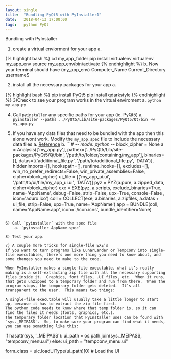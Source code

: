 ```yaml
---
layout: single
title:  "Bundling PyQt5 with PyInstaller1"
date:   2018-04-13 17:00:00
tags:   python PyQt
---
```



Bundling with PyInstaller  
1) create a virtual enviorment for your app
	a.  

{% highlight bash %}
cd my_app_folder
pip install virtualenv
virtualenv my_app_env
source my_app_env/bin/activate
{% endhighlight %} 
	b. Now your terminal should have (my_app_env) Computer_Name Current_Directory username$

2) install all the necessary packages for your app
	a. 

{% highlight bash %}
pip install PyQt5
pip install qdarkstyle
{% endhighlight %} 
3)Check to see your program works in the virtual enviroment
	a. `python my_app.py`

4) Call `pyinstaller` any specific paths for your app (ie. PyQt5)
	a. `pyinstaller --paths ../PyQt5/Lib/site-packages/PyQt5/Qt/bin -w my_app.py`

5) If you have any data files that need to be bundled with the app then this alone wont work. Modify the `my_app.spec` file to include the necessary data files
	a. [Reference](http://helloworldbookblog.com/distributing-python-programs-part-2-the-harder-stuff/)
	b. ```# -*- mode: python -*-
block_cipher = None
a = Analysis(['my_app.py'],
             pathex=['../PyQt5/Lib/site-packages/PyQt5/Qt/bin', '/path/to/folder/containing/my_app'],
             binaries=[],
             datas=[('additional_file.py', '/path/to/additional_file.py', 'DATA')],
             hiddenimports=[],
             hookspath=[],
             runtime_hooks=[],
             excludes=[],
             win_no_prefer_redirects=False,
             win_private_assemblies=False,
             cipher=block_cipher)
ui_file =  [('my_app_ui.ui', '/path/to/ui/file/my_app_ui.ui', 'DATA')]
pyz = PYZ(a.pure, a.zipped_data,
             cipher=block_cipher)
exe = EXE(pyz,
          a.scripts,
          exclude_binaries=True,
          name='AppName',
          debug=False,
          strip=False,
          upx=True,
          console=False , icon='aduro.ico')
coll = COLLECT(exe,
               a.binaries,
               a.zipfiles,
               a.datas + ui_file,
               strip=False,
               upx=True,
               name='AppName')
app = BUNDLE(coll,
             name='AppName.app',
             icon='./icon.icns',
             bundle_identifier=None)
```

6) Call `pyinstaller` with the spec file
	a. `pyinstaller AppName.spec`

8) Test your app.

7) A couple more tricks for single-file EXE’s
If you want to turn programs like LunarLander or TempConv into single-file executables, there’s one more thing you need to know about, and some changes you need to make to the code.

When PyInstaller makes a single-file executable, what it’s really making is a self-extracting zip file with all the necessary supporting files inside it.  Graphics, font files, .UI files, etc.  When it runs, that gets unzipped to a temporary folder and run from there.  When the program stops, the temporary folder gets deleted.  It’s all transparent to the user.  This means two things:

A single-file executable will usually take a little longer to start up, because it has to extract the zip file first.
The python code needs to know where that temp folder is, so it can find the files it needs (fonts, graphics, etc.).
The temporary folder location that PyInstaller uses can be found with `sys._MEIPASS`.  So, to make sure your program can find what it needs, you can use something like this:

```
if hasattr(sys, '_MEIPASS'):
    ui_path = os.path.join(sys._MEIPASS, "tempconv_menu.ui")
else:
    ui_path = "tempconv_menu.ui"

form_class = uic.loadUiType(ui_path)[0]     # Load the UI
```

